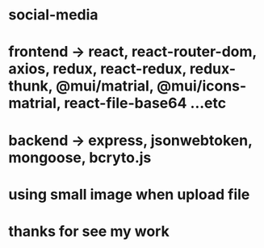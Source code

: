 # social-media
# frontend -> react, react-router-dom, axios, redux, react-redux, redux-thunk, @mui/matrial, @mui/icons-matrial, react-file-base64 ...etc
# backend -> express, jsonwebtoken, mongoose, bcryto.js
# using small image when upload file 
# thanks for see my work
